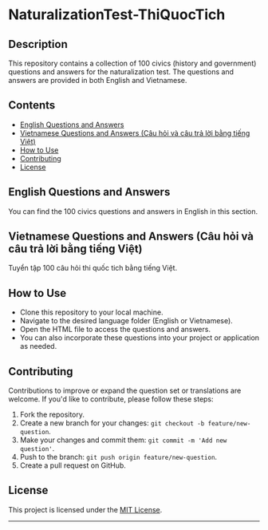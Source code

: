 # NaturalizationTest-ThiQuocTich

## Description

This repository contains a collection of 100 civics (history and government) questions and answers for the naturalization test. The questions and answers are provided in both English and Vietnamese.

## Contents

- [English Questions and Answers](#english-questions-and-answers)
- [Vietnamese Questions and Answers (Câu hỏi và câu trả lời bằng tiếng Việt)](#vietnamese-questions-and-answers-câu-hỏi-và-câu-trả-lời-bằng-tiếng-việt)
- [How to Use](#how-to-use)
- [Contributing](#contributing)
- [License](#license)

## English Questions and Answers

You can find the 100 civics questions and answers in English in this section.

## Vietnamese Questions and Answers (Câu hỏi và câu trả lời bằng tiếng Việt)

Tuyển tập 100 câu hỏi thi quốc tich bằng tiếng Việt.

## How to Use

- Clone this repository to your local machine.
- Navigate to the desired language folder (English or Vietnamese).
- Open the HTML file to access the questions and answers.
- You can also incorporate these questions into your project or application as needed.

## Contributing

Contributions to improve or expand the question set or translations are welcome. If you'd like to contribute, please follow these steps:

1. Fork the repository.
2. Create a new branch for your changes: `git checkout -b feature/new-question`.
3. Make your changes and commit them: `git commit -m 'Add new question'`.
4. Push to the branch: `git push origin feature/new-question`.
5. Create a pull request on GitHub.

## License

This project is licensed under the [MIT License](LICENSE).

---
